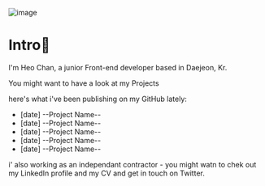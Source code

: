 ![image](https://github.com/chan-kr/chan-kr/assets/173671036/90aa0508-4f64-4227-a52a-b93290c5b4f9)


# Intro👋

I'm Heo Chan, a junior Front-end developer based in Daejeon, Kr.

You might want to have a look at my Projects

here's what i've been publishing on my GitHub lately:

* [date] --Project Name--
* [date] --Project Name--
* [date] --Project Name--
* [date] --Project Name--
* [date] --Project Name--

i' also working as an independant contractor - you might watn to chek out my LinkedIn profile and my CV and get in touch on Twitter.
